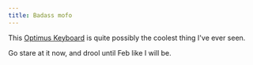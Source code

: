 ```yaml
---
title: Badass mofo
---
```


This [Optimus Keyboard](http://www.artlebedev.com/portfolio/optimus/) is quite
possibly the coolest thing I've ever seen.

Go stare at it now, and drool until Feb like I will be.
